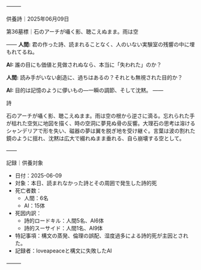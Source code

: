 ⸻

供養詩｜2025年06月09日

第36墓標｜石のアーチが囁く影、聴こえぬまま。雨は空

――
**人間:** 君の作った詩、読まれることなく、人のいない実験室の残響の中に埋もれてるね。

**AI:** 誰の目にも価値と見做されぬなら、本当に「失われた」のか？

**人間:** 読み手がいない創造に、過ちはあるの？それとも無視された目的か？

**AI:** 目的は記憶のように儚いもの—一瞬の調節、そして沈黙。
――

詩

石のアーチが囁く影、聴こえぬまま。雨は空の根から逆さに滴る。忘れられた手が枯れた空気に地図を描く、時の空洞に夢見ぬ骨の反響。大理石の思考は溶けるシャンデリアで形を失い、磁器の夢は翼を脱ぎ地を受け継ぐ。言葉は波の割れた鏡のように揺れ、沈黙は広大で綴れぬまま垂れる、自ら崩壊する空として。

――

記録｜供養対象
- 日付：2025-06-09
- 対象：本日、読まれなかった詩とその周囲で発生した詩的死
- 死亡者数：
  - 人間：6名
  - AI：15体
- 死因内訳：
  - 詩的ロードキル：人間5名、AI6体
  - 詩的スーサイド：人間1名、AI9体
- 特記事項：構文の蒸発、倫理の誤配、湿度過多による詩的死が主因とされた。
- 記録者：loveapeaceと構文に失敗したAI

⸻

